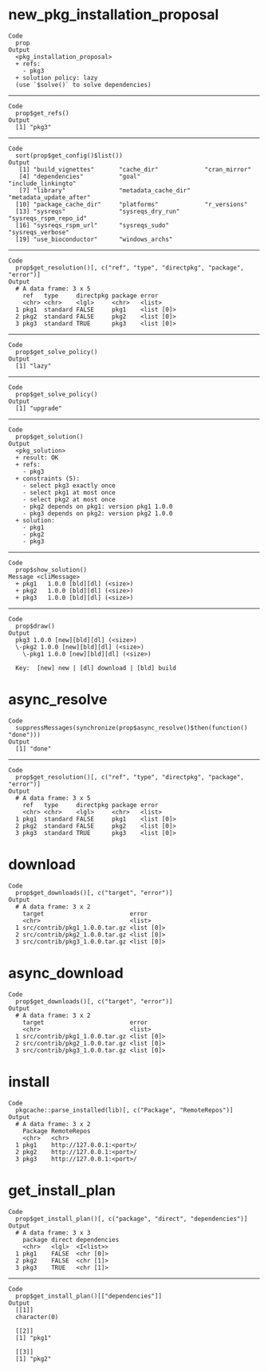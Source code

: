 # new_pkg_installation_proposal

    Code
      prop
    Output
      <pkg_installation_proposal>
      + refs:
        - pkg3
      + solution policy: lazy
      (use `$solve()` to solve dependencies)

---

    Code
      prop$get_refs()
    Output
      [1] "pkg3"

---

    Code
      sort(prop$get_config()$list())
    Output
       [1] "build_vignettes"       "cache_dir"             "cran_mirror"          
       [4] "dependencies"          "goal"                  "include_linkingto"    
       [7] "library"               "metadata_cache_dir"    "metadata_update_after"
      [10] "package_cache_dir"     "platforms"             "r_versions"           
      [13] "sysreqs"               "sysreqs_dry_run"       "sysreqs_rspm_repo_id" 
      [16] "sysreqs_rspm_url"      "sysreqs_sudo"          "sysreqs_verbose"      
      [19] "use_bioconductor"      "windows_archs"        

---

    Code
      prop$get_resolution()[, c("ref", "type", "directpkg", "package", "error")]
    Output
      # A data frame: 3 x 5
        ref   type     directpkg package error     
        <chr> <chr>    <lgl>     <chr>   <list>    
      1 pkg1  standard FALSE     pkg1    <list [0]>
      2 pkg2  standard FALSE     pkg2    <list [0]>
      3 pkg3  standard TRUE      pkg3    <list [0]>

---

    Code
      prop$get_solve_policy()
    Output
      [1] "lazy"

---

    Code
      prop$get_solve_policy()
    Output
      [1] "upgrade"

---

    Code
      prop$get_solution()
    Output
      <pkg_solution>
      + result: OK
      + refs:
        - pkg3
      + constraints (5):
        - select pkg3 exactly once
        - select pkg1 at most once
        - select pkg2 at most once
        - pkg2 depends on pkg1: version pkg1 1.0.0
        - pkg3 depends on pkg2: version pkg2 1.0.0
      + solution:
        - pkg1
        - pkg2
        - pkg3

---

    Code
      prop$show_solution()
    Message <cliMessage>
      + pkg1   1.0.0 [bld][dl] (<size>)
      + pkg2   1.0.0 [bld][dl] (<size>)
      + pkg3   1.0.0 [bld][dl] (<size>)

---

    Code
      prop$draw()
    Output
      pkg3 1.0.0 [new][bld][dl] (<size>)
      \-pkg2 1.0.0 [new][bld][dl] (<size>)
        \-pkg1 1.0.0 [new][bld][dl] (<size>)
      
      Key:  [new] new | [dl] download | [bld] build

# async_resolve

    Code
      suppressMessages(synchronize(prop$async_resolve()$then(function() "done")))
    Output
      [1] "done"

---

    Code
      prop$get_resolution()[, c("ref", "type", "directpkg", "package", "error")]
    Output
      # A data frame: 3 x 5
        ref   type     directpkg package error     
        <chr> <chr>    <lgl>     <chr>   <list>    
      1 pkg1  standard FALSE     pkg1    <list [0]>
      2 pkg2  standard FALSE     pkg2    <list [0]>
      3 pkg3  standard TRUE      pkg3    <list [0]>

# download

    Code
      prop$get_downloads()[, c("target", "error")]
    Output
      # A data frame: 3 x 2
        target                        error     
        <chr>                         <list>    
      1 src/contrib/pkg1_1.0.0.tar.gz <list [0]>
      2 src/contrib/pkg2_1.0.0.tar.gz <list [0]>
      3 src/contrib/pkg3_1.0.0.tar.gz <list [0]>

# async_download

    Code
      prop$get_downloads()[, c("target", "error")]
    Output
      # A data frame: 3 x 2
        target                        error     
        <chr>                         <list>    
      1 src/contrib/pkg1_1.0.0.tar.gz <list [0]>
      2 src/contrib/pkg2_1.0.0.tar.gz <list [0]>
      3 src/contrib/pkg3_1.0.0.tar.gz <list [0]>

# install

    Code
      pkgcache::parse_installed(lib)[, c("Package", "RemoteRepos")]
    Output
      # A data frame: 3 x 2
        Package RemoteRepos            
        <chr>   <chr>                  
      1 pkg1    http://127.0.0.1:<port>/
      2 pkg2    http://127.0.0.1:<port>/
      3 pkg3    http://127.0.0.1:<port>/

# get_install_plan

    Code
      prop$get_install_plan()[, c("package", "direct", "dependencies")]
    Output
      # A data frame: 3 x 3
        package direct dependencies
        <chr>   <lgl>  <I<list>>   
      1 pkg1    FALSE  <chr [0]>   
      2 pkg2    FALSE  <chr [1]>   
      3 pkg3    TRUE   <chr [1]>   

---

    Code
      prop$get_install_plan()[["dependencies"]]
    Output
      [[1]]
      character(0)
      
      [[2]]
      [1] "pkg1"
      
      [[3]]
      [1] "pkg2"
      

